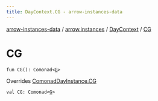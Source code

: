 ```yaml
---
title: DayContext.CG - arrow-instances-data
---
```


[arrow-instances-data](../../index.html) / [arrow.instances](../index.html) / [DayContext](index.html) / [CG](./-c-g.html)

# CG

`fun CG(): Comonad<`[`G`](index.html#G)`>`

Overrides [ComonadDayInstance.CG](../-comonad-day-instance/-c-g.html)


`val CG: Comonad<`[`G`](index.html#G)`>`